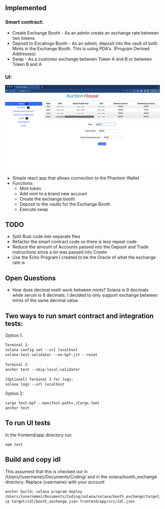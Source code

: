 ## Implemented

### Smart contract:
* Create Exchange Booth - As an admin create an exchange rate between two tokens
* Deposit to Excahnge Booth - As an admin, deposit into the vault of both Mints in the Exchange Booth. This is using PDA's. (Program Derived Addresses)
* Swap - As a customer exchange between Token A and B or between Token B and A

### UI:

![Exchange Booth](https://github.com/henryksarat/solana/blob/main/images/exchange_booth_vault_home.png)

- Simple react app that allows connection to the Phantom Wallet
- Functions: 
    - Mint token
    - Add mint to a brand new account
    - Create the exchange booth
    - Deposit to the vaults for the Exchange Booth
    - Execute swap

## TODO

* Split Rust code into separate files
* Refactor the smart contract code so there is less repeat code
* Reduce the amount of Accounts passed into the Deposit and Trade instructions since a lot was passed into Create
* Use the Echo Program I created to be the Oracle of what the exchange rate is

## Open Questions
* How does decimal math work between mints? Solana is 9 decimals while serum is 6 decimals. I decided to only support exchange between mints of the same decimal value.

## Two ways to run smart contract and integration tests:

Option 1:
```
Terminal 1:
solana config set --url localhost
solana-test-validator --no-bpf-jit --reset

Terminal 2:
anchor test --skip-local-validator

[Optional] Terminal 3 for logs:
solana logs --url localhost
```

Option 2:

```
cargo test-bpf --manifest-path=./Cargo.toml
anchor test
```

## To run UI tests
In the frontend/app directory run
```
npm test
```

## Build and copy idl
This assumest that this is checked out in /Users/{username}/Documents/Coding/ and in the solana/booth_exchange directory. Replace {username} with your account
```
anchor build; solana program deploy /Users/{username}/Documents/Coding/solana/solana/booth_exchange/target/deploy/booth_exchange.so; cp target/idl/booth_exchange.json frontend/app/src/idl.json
```